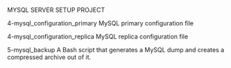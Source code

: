 MYSQL SERVER SETUP PROJECT

4-mysql_configuration_primary
MySQL primary configuration file

4-mysql_configuration_replica
MySQL replica configuration file

5-mysql_backup
A Bash script that generates a MySQL dump and creates a compressed archive out of it.
